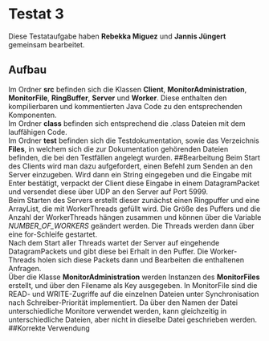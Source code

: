 # Testat 3
Diese Testataufgabe haben **Rebekka Miguez** und **Jannis Jüngert**
gemeinsam bearbeitet.
## Aufbau
Im Ordner **src** befinden sich die Klassen **Client**,
**MonitorAdministration**, **MonitorFile**, **RingBuffer**, 
**Server** und **Worker**. Diese enthalten den kompilierbaren und
kommentierten Java Code zu den entsprechenden Komponenten.  
Im Ordner **class** befinden sich entsprechend die .class Dateien
mit dem lauffähigen Code.  
Im Ordner **test** befinden sich die Testdokumentation, sowie
das Verzeichnis **Files**, in welchem sich die zur Dokumentation 
gehörenden Dateien befinden, die bei den Testfällen angelegt wurden.
##Bearbeitung
Beim Start des Clients wird man dazu aufgefordert, einen
Befehl zum Senden an den Server einzugeben. Wird dann ein
String eingegeben und die Eingabe mit Enter bestätigt,
verpackt der Client diese Eingabe in einem DatagramPacket
und versendet diese über UDP an den Server auf Port 5999.  
Beim Starten des Servers erstellt dieser zunächst einen
Ringpuffer und eine ArrayList, die mit WorkerThreads gefüllt 
wird. Die Größe des Puffers und die Anzahl der WorkerThreads 
hängen zusammen und können über die Variable *NUMBER_OF_WORKERS*
geändert werden. Die Threads werden dann über eine for-Schleife
gestartet.  
Nach dem Start aller Threads wartet der Server auf eingehende
DatagramPackets und gibt diese bei Erhalt in den Puffer. Die 
Worker-Threads holen sich diese Packets dann und Bearbeiten die 
enthaltenen Anfragen.  
Über die Klasse **MonitorAdministration** werden Instanzen des 
**MonitorFiles** erstellt, und über den Filename als Key ausgegeben.
In MonitorFile sind die READ- und WRITE-Zugriffe auf die einzelnen
Dateien unter Synchronisation nach Schreiber-Priorität implementiert.
Da über den Namen der Datei unterschiedliche Monitore
verwendet werden, kann gleichzeitig in unterschiedliche 
Dateien, aber nicht in dieselbe Datei geschrieben werden.
##Korrekte Verwendung
